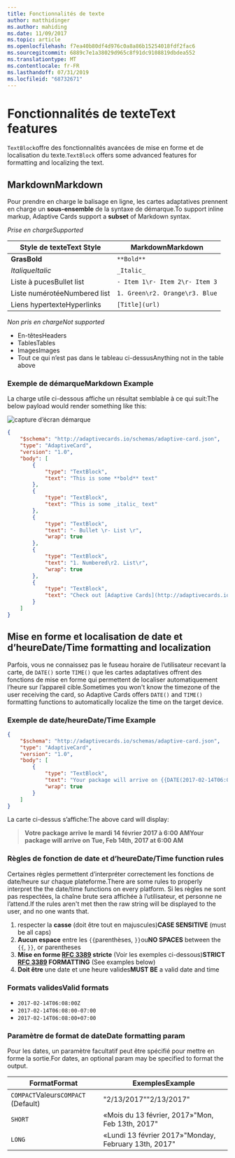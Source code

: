 ```yaml
---
title: Fonctionnalités de texte
author: matthidinger
ms.author: mahiding
ms.date: 11/09/2017
ms.topic: article
ms.openlocfilehash: f7ea40b80df4d976c0a8a86b15254018fdf2fac6
ms.sourcegitcommit: 6889c7e1a38029d965c8f91dc9108819dbdea552
ms.translationtype: MT
ms.contentlocale: fr-FR
ms.lasthandoff: 07/31/2019
ms.locfileid: "68732671"
---
```

# <a name="text-features"></a><span data-ttu-id="b7043-102">Fonctionnalités de texte</span><span class="sxs-lookup"><span data-stu-id="b7043-102">Text features</span></span>

<span data-ttu-id="b7043-103">`TextBlock`offre des fonctionnalités avancées de mise en forme et de localisation du texte.</span><span class="sxs-lookup"><span data-stu-id="b7043-103">`TextBlock` offers some advanced features for formatting and localizing the text.</span></span>

## <a name="markdown"></a><span data-ttu-id="b7043-104">Markdown</span><span class="sxs-lookup"><span data-stu-id="b7043-104">Markdown</span></span>
<span data-ttu-id="b7043-105">Pour prendre en charge le balisage en ligne, les cartes adaptatives prennent en charge un **sous-ensemble** de la syntaxe de démarque.</span><span class="sxs-lookup"><span data-stu-id="b7043-105">To support inline markup, Adaptive Cards support a **subset** of Markdown syntax.</span></span>

<span data-ttu-id="b7043-106">_Prise en charge_</span><span class="sxs-lookup"><span data-stu-id="b7043-106">_Supported_</span></span>

| <span data-ttu-id="b7043-107">Style de texte</span><span class="sxs-lookup"><span data-stu-id="b7043-107">Text Style</span></span>      | <span data-ttu-id="b7043-108">Markdown</span><span class="sxs-lookup"><span data-stu-id="b7043-108">Markdown</span></span> |
|-----------------|-----|
| <span data-ttu-id="b7043-109">**Gras**</span><span class="sxs-lookup"><span data-stu-id="b7043-109">**Bold**</span></span>        | ```**Bold**``` |
| <span data-ttu-id="b7043-110">_Italique_</span><span class="sxs-lookup"><span data-stu-id="b7043-110">_Italic_</span></span>        | ```_Italic_``` |
| <span data-ttu-id="b7043-111">Liste à puces</span><span class="sxs-lookup"><span data-stu-id="b7043-111">Bullet list</span></span>     | ```- Item 1\r- Item 2\r- Item 3``` | 
| <span data-ttu-id="b7043-112">Liste numérotée</span><span class="sxs-lookup"><span data-stu-id="b7043-112">Numbered list</span></span>   | ```1. Green\r2. Orange\r3. Blue``` |
| <span data-ttu-id="b7043-113">Liens hypertexte</span><span class="sxs-lookup"><span data-stu-id="b7043-113">Hyperlinks</span></span>      | ```[Title](url)``` |

<span data-ttu-id="b7043-114">_Non pris en charge_</span><span class="sxs-lookup"><span data-stu-id="b7043-114">_Not supported_</span></span>

* <span data-ttu-id="b7043-115">En-têtes</span><span class="sxs-lookup"><span data-stu-id="b7043-115">Headers</span></span>
* <span data-ttu-id="b7043-116">Tables</span><span class="sxs-lookup"><span data-stu-id="b7043-116">Tables</span></span>
* <span data-ttu-id="b7043-117">Images</span><span class="sxs-lookup"><span data-stu-id="b7043-117">Images</span></span>
* <span data-ttu-id="b7043-118">Tout ce qui n’est pas dans le tableau ci-dessus</span><span class="sxs-lookup"><span data-stu-id="b7043-118">Anything not in the table above</span></span>

### <a name="markdown-example"></a><span data-ttu-id="b7043-119">Exemple de démarque</span><span class="sxs-lookup"><span data-stu-id="b7043-119">Markdown Example</span></span>

<span data-ttu-id="b7043-120">La charge utile ci-dessous affiche un résultat semblable à ce qui suit:</span><span class="sxs-lookup"><span data-stu-id="b7043-120">The below payload would render something like this:</span></span>

![capture d’écran démarque](media/text-features/markdown.png)

```json
{
    "$schema": "http://adaptivecards.io/schemas/adaptive-card.json",
    "type": "AdaptiveCard",
    "version": "1.0",
    "body": [
        {
            "type": "TextBlock",
            "text": "This is some **bold** text"
        },
        {
            "type": "TextBlock",
            "text": "This is some _italic_ text"
        },
        {
            "type": "TextBlock",
            "text": "- Bullet \r- List \r",
            "wrap": true
        },
        {
            "type": "TextBlock",
            "text": "1. Numbered\r2. List\r",
            "wrap": true
        },
        {
            "type": "TextBlock",
            "text": "Check out [Adaptive Cards](http://adaptivecards.io)"
        }
    ]
}
```

## <a name="datetime-formatting-and-localization"></a><span data-ttu-id="b7043-122">Mise en forme et localisation de date et d’heure</span><span class="sxs-lookup"><span data-stu-id="b7043-122">Date/Time formatting and localization</span></span>

<span data-ttu-id="b7043-123">Parfois, vous ne connaissez pas le fuseau horaire de l’utilisateur recevant la carte, de `DATE()` sorte `TIME()` que les cartes adaptatives offrent des fonctions de mise en forme qui permettent de localiser automatiquement l’heure sur l’appareil cible.</span><span class="sxs-lookup"><span data-stu-id="b7043-123">Sometimes you won't know the timezone of the user receiving the card, so Adaptive Cards offers `DATE()` and `TIME()` formatting functions to automatically localize the time on the target device.</span></span>

### <a name="datetime-example"></a><span data-ttu-id="b7043-124">Exemple de date/heure</span><span class="sxs-lookup"><span data-stu-id="b7043-124">Date/Time Example</span></span>

```json
{
    "$schema": "http://adaptivecards.io/schemas/adaptive-card.json",
    "type": "AdaptiveCard",
    "version": "1.0",
    "body": [
        {
            "type": "TextBlock",
            "text": "Your package will arrive on {{DATE(2017-02-14T06:00:00Z, SHORT)}} at {{TIME(2017-02-14T06:00:00Z)}}",
            "wrap": true
        }
    ]
}
```

<span data-ttu-id="b7043-125">La carte ci-dessus s’affiche:</span><span class="sxs-lookup"><span data-stu-id="b7043-125">The above card will display:</span></span> 

> <span data-ttu-id="b7043-126">**Votre package arrive le mardi 14 février 2017 à 6:00 AM**</span><span class="sxs-lookup"><span data-stu-id="b7043-126">**Your package will arrive on Tue, Feb 14th, 2017 at 6:00 AM**</span></span>

### <a name="datetime-function-rules"></a><span data-ttu-id="b7043-127">Règles de fonction de date et d’heure</span><span class="sxs-lookup"><span data-stu-id="b7043-127">Date/Time function rules</span></span>

<span data-ttu-id="b7043-128">Certaines règles permettent d’interpréter correctement les fonctions de date/heure sur chaque plateforme.</span><span class="sxs-lookup"><span data-stu-id="b7043-128">There are some rules to properly interpret the the date/time functions on every platform.</span></span> <span data-ttu-id="b7043-129">Si les règles ne sont pas respectées, la chaîne brute sera affichée à l’utilisateur, et personne ne l’attend.</span><span class="sxs-lookup"><span data-stu-id="b7043-129">If the rules aren't met then the raw string will be displayed to the user, and no one wants that.</span></span>

1. <span data-ttu-id="b7043-130">respecter la **casse** (doit être tout en majuscules)</span><span class="sxs-lookup"><span data-stu-id="b7043-130">**CASE SENSITIVE** (must be all caps)</span></span>
1. <span data-ttu-id="b7043-131">**Aucun espace** entre les `{{`parenthèses, `}}`ou</span><span class="sxs-lookup"><span data-stu-id="b7043-131">**NO SPACES** between the `{{`, `}}`, or parentheses</span></span>
1. <span data-ttu-id="b7043-132">**Mise en forme [RFC 3389](https://tools.ietf.org/html/rfc3339) stricte** (Voir les exemples ci-dessous)</span><span class="sxs-lookup"><span data-stu-id="b7043-132">**STRICT [RFC 3389](https://tools.ietf.org/html/rfc3339) FORMATTING** (See examples below)</span></span>
1. <span data-ttu-id="b7043-133">**Doit être** une date et une heure valides</span><span class="sxs-lookup"><span data-stu-id="b7043-133">**MUST BE** a valid date and time</span></span>

### <a name="valid-formats"></a><span data-ttu-id="b7043-134">Formats valides</span><span class="sxs-lookup"><span data-stu-id="b7043-134">Valid formats</span></span>

* `2017-02-14T06:08:00Z`
* `2017-02-14T06:08:00-07:00`
* `2017-02-14T06:08:00+07:00`

### <a name="date-formatting-param"></a><span data-ttu-id="b7043-135">Paramètre de format de date</span><span class="sxs-lookup"><span data-stu-id="b7043-135">Date formatting param</span></span>

<span data-ttu-id="b7043-136">Pour les dates, un paramètre facultatif peut être spécifié pour mettre en forme la sortie.</span><span class="sxs-lookup"><span data-stu-id="b7043-136">For dates, an optional param may be specified to format the output.</span></span>


|       <span data-ttu-id="b7043-137">Format</span><span class="sxs-lookup"><span data-stu-id="b7043-137">Format</span></span>        |            <span data-ttu-id="b7043-138">Exemples</span><span class="sxs-lookup"><span data-stu-id="b7043-138">Example</span></span>            |
|---------------------|-------------------------------|
| <span data-ttu-id="b7043-139">`COMPACT`Valeurs</span><span class="sxs-lookup"><span data-stu-id="b7043-139">`COMPACT` (Default)</span></span> |          <span data-ttu-id="b7043-140">"2/13/2017"</span><span class="sxs-lookup"><span data-stu-id="b7043-140">"2/13/2017"</span></span>          |
|       `SHORT`       |     <span data-ttu-id="b7043-141">«Mois du 13 février, 2017»</span><span class="sxs-lookup"><span data-stu-id="b7043-141">"Mon, Feb 13th, 2017"</span></span>     |
|       `LONG`        | <span data-ttu-id="b7043-142">«Lundi 13 février 2017»</span><span class="sxs-lookup"><span data-stu-id="b7043-142">"Monday, February 13th, 2017"</span></span> |

